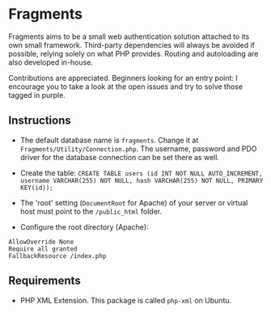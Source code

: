 # Fragments
Fragments aims to be a small web authentication solution attached to its own small framework. Third-party dependencies will always be avoided if possible, relying solely on what PHP provides. Routing and autoloading are also developed in-house.

Contributions are appreciated. Beginners looking for an entry point: I encourage you to take a look at the open issues and try to solve those tagged in purple.

## Instructions
- The default database name is `fragments`. Change it at `Fragments/Utility/Connection.php`. The username, password and PDO driver for the database connection can be set there as well.

- Create the table: `CREATE TABLE users (id INT NOT NULL AUTO_INCREMENT, username VARCHAR(255) NOT NULL, hash VARCHAR(255) NOT NULL, PRIMARY KEY(id));`

- The 'root' setting (`DocumentRoot` for Apache) of your server or virtual host must point to the `/public_html` folder.

- Configure the root directory (Apache):
```
AllowOverride None
Require all granted
FallbackResource /index.php
```

## Requirements
- PHP XML Extension. This package is called `php-xml` on Ubuntu.
